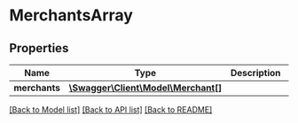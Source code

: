 # MerchantsArray

## Properties
Name | Type | Description | Notes
------------ | ------------- | ------------- | -------------
**merchants** | [**\Swagger\Client\Model\Merchant[]**](Merchant.md) |  | 

[[Back to Model list]](../README.md#documentation-for-models) [[Back to API list]](../README.md#documentation-for-api-endpoints) [[Back to README]](../README.md)


